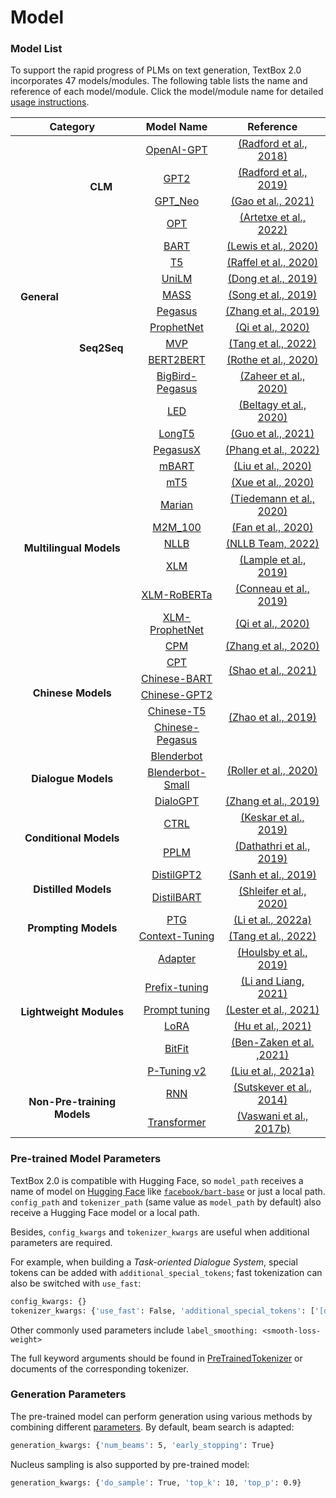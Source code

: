# Model

### Model List

To support the rapid progress of PLMs on text generation, TextBox 2.0 incorporates 47 models/modules. The following table lists the name and reference of each model/module. Click the model/module name for detailed [usage instructions](https://github.com/RUCAIBox/TextBox/tree/2.0.0/instructions).

<!-- Thanks for table generatros https://www.tablesgenerator.com/html_tables -->

<div class="tg-wrap"><table align="center">
<thead>
  <tr>
    <th align="center" colspan="2">Category</th>
    <th align="center">Model Name</th>
    <th align="center">Reference</th>
  </tr>
</thead>
<tbody>
  <tr>
    <td rowspan="16" align="center"><strong>General</strong></td>
    <td rowspan="4" align="center"><strong>CLM</strong></td>
    <td align="center"><a href="https://github.com/RUCAIBox/TextBox/blob/2.0.0/instructions/CLM/OpenAI-GPT.md">OpenAI-GPT</td>
    <td align="center"><a href="https://cdn.openai.com/research-covers/language-unsupervised/language_understanding_paper.pdf">(Radford et al., 2018)</a></td>
  </tr>
  <tr>
    <td align="center"><a href="https://github.com/RUCAIBox/TextBox/blob/2.0.0/instructions/CLM/GPT2.md">GPT2</td>
    <td align="center"><a href="https://cdn.openai.com/better-language-models/language_models_are_unsupervised_multitask_learners.pdf">(Radford et al., 2019)</a></td>
  </tr>
  <tr>
    <td align="center"><a href="https://github.com/RUCAIBox/TextBox/blob/2.0.0/instructions/CLM/GPT_Neo.md">GPT_Neo</td>
    <td align="center"><a href="https://arxiv.org/pdf/2101.00027">(Gao et al., 2021)</a></td>
  </tr>
  <tr>
    <td align="center"><a href="https://github.com/RUCAIBox/TextBox/blob/2.0.0/instructions/CLM/OPT.md">OPT</td>
    <td align="center"><a href="https://arxiv.org/pdf/2205.01068">(Artetxe et al., 2022)</a></td>
  </tr>
  <tr>
    <td rowspan="12" align="center"><strong>Seq2Seq</strong></td>
    <td align="center"><a href="https://github.com/RUCAIBox/TextBox/blob/2.0.0/instructions/Seq2Seq/BART.md">BART</td>
    <td align="center"><a href="https://arxiv.org/pdf/1910.13461">(Lewis et al., 2020)</a></td>
  </tr>
  <tr>
    <td align="center"><a href="https://github.com/RUCAIBox/TextBox/blob/2.0.0/instructions/Seq2Seq/T5.md">T5</td>
    <td align="center"><a href="https://arxiv.org/pdf/1910.10683">(Raffel et al., 2020)</a></td>
  </tr>
  <tr>
    <td align="center"><a href="https://github.com/RUCAIBox/TextBox/blob/2.0.0/instructions/Seq2Seq/UniLM.md">UniLM</td>
    <td align="center"><a href="https://arxiv.org/pdf/1905.03197">(Dong et al., 2019)</a></td>
  </tr>
  <tr>
    <td align="center"><a href="https://github.com/RUCAIBox/TextBox/blob/2.0.0/instructions/Seq2Seq/MASS.md">MASS</td>
    <td align="center"><a href="https://arxiv.org/pdf/1905.02450">(Song et al., 2019)</a></td>
  </tr>
  <tr>
    <td align="center"><a href="https://github.com/RUCAIBox/TextBox/blob/2.0.0/instructions/Seq2Seq/Pegasus.md">Pegasus</td>
    <td align="center"><a href="https://arxiv.org/pdf/1912.08777">(Zhang et al., 2019)</a></td>
  </tr>
  <tr>
    <td align="center"><a href="https://github.com/RUCAIBox/TextBox/blob/2.0.0/instructions/Seq2Seq/ProphetNet.md">ProphetNet</td>
    <td align="center"><a href="https://arxiv.org/pdf/2001.04063">(Qi et al., 2020)</a></td>
  </tr>
  <tr>
    <td align="center"><a href="https://github.com/RUCAIBox/TextBox/blob/2.0.0/instructions/Seq2Seq/MVP.md">MVP</td>
    <td align="center"><a href="https://arxiv.org/pdf/2206.12131">(Tang et al., 2022)</a></td>
  </tr>
  <tr>
    <td align="center"><a href="https://github.com/RUCAIBox/TextBox/blob/2.0.0/instructions/Seq2Seq/BERT2BERT.md">BERT2BERT</td>
    <td align="center"><a href="https://aclanthology.org/2020.tacl-1.18.pdf">(Rothe et al., 2020)</a></td>
  </tr>
  <tr>
    <td align="center"><a href="https://github.com/RUCAIBox/TextBox/blob/2.0.0/instructions/Seq2Seq/BigBird-Pegasus.md">BigBird-Pegasus</td>
    <td align="center"><a href="https://arxiv.org/pdf/2007.14062">(Zaheer et al., 2020)</a></td>
  </tr>
  <tr>
    <td align="center"><a href="https://github.com/RUCAIBox/TextBox/blob/2.0.0/instructions/Seq2Seq/LED.md">LED</td>
    <td align="center"><a href="https://arxiv.org/pdf/2004.05150">(Beltagy et al., 2020)</a></td>
  </tr>
  <tr>
    <td align="center"><a href="https://github.com/RUCAIBox/TextBox/blob/2.0.0/instructions/Seq2Seq/longT5.md">LongT5</td>
    <td align="center"><a href="https://arxiv.org/pdf/2112.07916">(Guo et al., 2021)</a></td>
  </tr>
  <tr>
      <td align="center"><a href="https://github.com/RUCAIBox/TextBox/blob/2.0.0/instructions/Seq2Seq/Pegasus_X.md">PegasusX</a></td>
    <td align="center"><a href="https://arxiv.org/pdf/2208.04347">(Phang et al., 2022)</a></td>
  </tr>



  <tr>
    <td rowspan="8" colspan="2" align="center"><strong>Multilingual Models</strong></td>
    <td align="center"><a href="https://github.com/RUCAIBox/TextBox/blob/2.0.0/instructions/Multilingual%20Models/mBART.md">mBART</a></td>
    <td align="center"><a href="https://arxiv.org/pdf/2001.08210">(Liu et al., 2020)</a></td>
  </tr>
  <tr>
    <td align="center"><a href="https://github.com/RUCAIBox/TextBox/blob/2.0.0/instructions/Multilingual%20Models/mT5.md">mT5</a></td>
    <td align="center"><a href="https://arxiv.org/pdf/2010.11934">(Xue et al., 2020)</a></td>
  </tr>
  <tr>
    <td align="center"><a href="https://github.com/RUCAIBox/TextBox/blob/2.0.0/instructions/Multilingual%20Models/Marian.md">Marian</a></td>
    <td align="center"><a href="https://aclanthology.org/2020.eamt-1.61.pdf">(Tiedemann et al., 2020)</a></td>
  </tr>
  <tr>
    <td align="center"><a href="https://github.com/RUCAIBox/TextBox/blob/2.0.0/instructions/Multilingual%20Models/M2M_100.md">M2M_100</a></td>
    <td align="center"><a href="https://arxiv.org/pdf/2010.11125">(Fan et al., 2020)</a></td>
  </tr>
  <tr>
    <td align="center"><a href="https://github.com/RUCAIBox/TextBox/blob/2.0.0/instructions/Multilingual%20Models/NLLB.md">NLLB</a></td>
    <td align="center"><a href="https://arxiv.org/ftp/arxiv/papers/2207/2207.04672.pdf">(NLLB Team, 2022)</a></td>
  </tr>
  <tr>
    <td align="center"><a href="https://github.com/RUCAIBox/TextBox/blob/2.0.0/instructions/Multilingual%20Models/XLM.md">XLM</a></td>
    <td align="center"><a href="https://arxiv.org/pdf/1901.07291">(Lample et al., 2019)</a></td>
  </tr>
  <tr>
    <td align="center"><a href="https://github.com/RUCAIBox/TextBox/blob/2.0.0/instructions/Multilingual%20Models/XLM-RoBERTa.md">XLM-RoBERTa</a></td>
    <td align="center"><a href="https://arxiv.org/pdf/1911.02116">(Conneau et al., 2019)</a></td>
  </tr>
  <tr>
    <td align="center"><a href="https://github.com/RUCAIBox/TextBox/blob/2.0.0/instructions/Multilingual%20Models/XLM-ProphetNet.md">XLM-ProphetNet</a></td>
    <td align="center"><a href="https://arxiv.org/pdf/2001.04063">(Qi et al., 2020)</a></td>
  </tr>

  <tr>
  <td rowspan="6" colspan="2" align="center"><strong>Chinese Models</strong></td>
    <td align="center"><a href="https://github.com/RUCAIBox/TextBox/blob/2.0.0/instructions/Chinese%20Models/CPM.md">CPM</a></td>
    <td align="center"><a href="https://arxiv.org/pdf/2012.00413">(Zhang et al., 2020)</a></td>
  </tr>
  <tr>
    <td align="center"><a href="https://github.com/RUCAIBox/TextBox/blob/2.0.0/instructions/Chinese%20Models/CPT.md">CPT</a></td>
    <td align="center" rowspan="2"><a href="https://arxiv.org/pdf/2109.05729">(Shao et al., 2021)</a></td>
  </tr>
  <tr>
    <td align="center"><a href="https://github.com/RUCAIBox/TextBox/blob/2.0.0/instructions/Chinese%20Models/Chinese-BART.md">Chinese-BART</a></td>
  </tr>
  <tr>
    <td align="center"><a href="https://github.com/RUCAIBox/TextBox/blob/2.0.0/instructions/Chinese%20Models/Chinese-GPT2.md">Chinese-GPT2</a></td>
    <td align="center" rowspan="3"><a href="https://arxiv.org/pdf/1909.05658">(Zhao et al., 2019)</a></td>
  </tr>
  <tr>
    <td align="center"><a href="https://github.com/RUCAIBox/TextBox/blob/2.0.0/instructions/Chinese%20Models/Chinese-T5.md">Chinese-T5</a></td>
  </tr>
  <tr>
    <td align="center"><a href="https://github.com/RUCAIBox/TextBox/blob/2.0.0/instructions/Chinese%20Models/Chinese-Pegasus.md">Chinese-Pegasus</a></td>
  </tr>

  <tr>
    <td rowspan="3" colspan="2" align="center"><strong>Dialogue Models</strong></td>
    <td align="center"><a href="https://github.com/RUCAIBox/TextBox/blob/2.0.0/instructions/Dialogue%20Models/Blenderbot.md">Blenderbot</a></td>
    <td align="center" rowspan="2"><a href="https://arxiv.org/pdf/2004.13637">(Roller et al., 2020)</a></td>
  </tr>
  <tr>
    <td align="center"><a href="https://github.com/RUCAIBox/TextBox/blob/2.0.0/instructions/Dialogue%20Models/Blenderbot-Small.md">Blenderbot-Small</a></td>
  </tr>
  <tr>
    <td align="center"><a href="https://github.com/RUCAIBox/TextBox/blob/2.0.0/instructions/Dialogue%20Models/DialoGPT.md">DialoGPT</a></td>
    <td align="center"><a href="https://arxiv.org/pdf/1911.00536">(Zhang et al., 2019)</a></td>
  </tr>

  <tr>
    <td rowspan="2" colspan="2" align="center"><strong>Conditional Models</strong></td>
    <td align="center"><a href="https://github.com/RUCAIBox/TextBox/blob/2.0.0/instructions/Conditional%20Models/CTRL.md">CTRL</a></td>
    <td align="center"><a href="https://arxiv.org/pdf/1909.05858">(Keskar et al., 2019)</a></td>
  </tr>
  <tr>
    <td align="center"><a href="https://github.com/RUCAIBox/TextBox/blob/2.0.0/instructions/Conditional%20Models/PPLM.md">PPLM</a></td>
    <td align="center"><a href="https://arxiv.org/pdf/1912.02164">(Dathathri et al., 2019)</a></td>
  </tr>

  <tr>
    <td rowspan="2" colspan="2" align="center"><strong>Distilled Models</strong></td>
    <td align="center"><a href="https://github.com/RUCAIBox/TextBox/blob/2.0.0/instructions/Distilled%20Models/DistilGPT2.md">DistilGPT2</a></td>
    <td align="center"><a href="https://arxiv.org/pdf/1910.01108">(Sanh et al., 2019)</a></td>
  </tr>
  <tr>
    <td align="center"><a href="https://github.com/RUCAIBox/TextBox/blob/2.0.0/instructions/Distilled%20Models/DistilBART.md">DistilBART</a></td>
    <td align="center"><a href="https://arxiv.org/pdf/2010.13002">(Shleifer et al., 2020)</a></td>
  </tr>

  <tr>
    <td rowspan="2" colspan="2" align="center"><strong>Prompting Models</strong></td>
    <td align="center"><a href="https://github.com/RUCAIBox/TextBox/blob/2.0.0/instructions/Prompting%20Models/PTG.md">PTG</a></td>
    <td align="center"><a href="https://arxiv.org/pdf/2205.01543">(Li et al., 2022a)</a></td>
  </tr>
  <tr>
    <td align="center"><a href="https://github.com/RUCAIBox/TextBox/blob/2.0.0/instructions/Prompting%20Models/Context-Tuning.md">Context-Tuning</a></td>
    <td align="center"><a href="https://arxiv.org/pdf/2201.08670">(Tang et al., 2022)</a></td>
  </tr>

  <tr>
  <td rowspan="6" colspan="2" align="center"><strong>Lightweight Modules</strong></td>
    <td align="center"><a href="https://github.com/RUCAIBox/TextBox/blob/2.0.0/instructions/Lightweight%20Modules/Adapter.md">Adapter</a></td>
    <td align="center"><a href="https://arxiv.org/pdf/1902.00751">(Houlsby et al., 2019)</a></td>
  </tr>
  <tr>
    <td align="center"><a href="https://github.com/RUCAIBox/TextBox/blob/2.0.0/instructions/Lightweight%20Modules/Prefix-tuning.md">Prefix-tuning</a></td>
    <td align="center"><a href="https://arxiv.org/pdf/2101.00190">(Li and Liang, 2021)</a></td>
  </tr>
  <tr>
    <td align="center"><a href="https://github.com/RUCAIBox/TextBox/blob/2.0.0/instructions/Lightweight%20Modules/Prompt%20tuning.md">Prompt tuning</a></td>
    <td align="center"><a href="https://arxiv.org/pdf/2104.08691">(Lester et al., 2021)</a></td>
  <tr>
    <td align="center"><a href="https://github.com/RUCAIBox/TextBox/blob/2.0.0/instructions/Lightweight%20Modules/LoRA.md">LoRA</a></td>
    <td align="center"><a href="https://arxiv.org/pdf/2106.09685">(Hu et al., 2021)</a></td>
  </tr>
  <tr>
    <td align="center"><a href="https://github.com/RUCAIBox/TextBox/blob/2.0.0/instructions/Lightweight%20Modules/BitFit.md">BitFit</a></td>
    <td align="center"><a href="https://arxiv.org/pdf/2106.10199">(Ben-Zaken et al. ,2021)</a></td>
  </tr>
  <tr>
    <td align="center"><a href="https://github.com/RUCAIBox/TextBox/blob/2.0.0/instructions/Lightweight%20Modules/P-Tuning%20v2.md">P-Tuning v2</a></td>
    <td align="center"><a href="https://arxiv.org/pdf/2110.07602">(Liu et al., 2021a)</a></td>
  </tr>

  <tr>
    <td rowspan="2" colspan="2" align="center"><strong>Non-Pre-training Models</strong></td>
    <td align="center"><a href="https://github.com/RUCAIBox/TextBox/blob/2.0.0/instructions/RNN.md">RNN</a></td>
    <td align="center"><a href="https://arxiv.org/pdf/1409.3215">(Sutskever et al., 2014)</a></td>
  </tr>
  <tr>
    <td align="center"><a href="https://github.com/RUCAIBox/TextBox/blob/2.0.0/instructions/transformer.md">Transformer</a></td>
    <td align="center"><a href="https://arxiv.org/pdf/1706.03762">(Vaswani et al., 2017b)</a></td>
  </tr>

</tbody>
</table></div>

### Pre-trained Model Parameters

TextBox 2.0 is compatible with Hugging Face, so `model_path` receives a name of model on [Hugging Face](https://huggingface.co/models) like [`facebook/bart-base`](https://huggingface.co/models?search=facebook%2Fbart-base) or just a local path.  `config_path` and `tokenizer_path` (same value as `model_path` by default) also receive a Hugging Face model or a local path. 

Besides, `config_kwargs` and `tokenizer_kwargs` are useful when additional parameters are required.

For example, when building a *Task-oriented Dialogue System*, special tokens can be added with `additional_special_tokens`; fast tokenization can also be switched with `use_fast`:

```bash
config_kwargs: {}
tokenizer_kwargs: {'use_fast': False, 'additional_special_tokens': ['[db_0]', '[db_1]', '[db_2]'] }
```

Other commonly used parameters include `label_smoothing: <smooth-loss-weight>`

The full keyword arguments should be found in [PreTrainedTokenizer](https://huggingface.co/docs/transformers/v4.21.0/en/main_classes/tokenizer#transformers.PreTrainedTokenizer) or documents of the corresponding tokenizer.

### Generation Parameters

The pre-trained model can perform generation using various methods by combining different [parameters](https://huggingface.co/docs/transformers/main/en/main_classes/text_generation#transformers.generation_utils.GenerationMixin.generate). By default, beam search is adapted:

```bash
generation_kwargs: {'num_beams': 5, 'early_stopping': True}
```

Nucleus sampling is also supported by pre-trained model:

```bash
generation_kwargs: {'do_sample': True, 'top_k': 10, 'top_p': 0.9}
```


